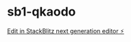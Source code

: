 # sb1-qkaodo

[Edit in StackBlitz next generation editor ⚡️](https://stackblitz.com/~/github.com/shunSof1/sb1-qkaodo)